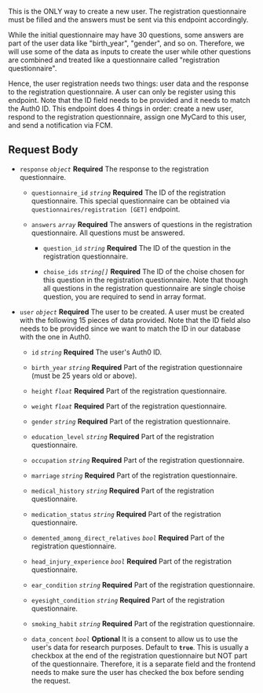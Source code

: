 This is the ONLY way to create a new user. The registration questionnaire must be filled and the answers must be sent via this endpoint accordingly.

While the initial questionnaire may have 30 questions, some answers are part of the user data like "birth_year", "gender", and so on. Therefore, we will use some of the data as inputs to create the user while other questions are combined and treated like a questionnaire called "registration questionnaire".

Hence, the user registration needs two things: user data and the response to the registration questionnaire. A user can only be register using this endpoint. Note that the ID field needs to be provided and it needs to match the Auth0 ID. This endpoint does 4 things in order: create a new user, respond to the registration questionnaire, assign one MyCard to this user, and send a notification via FCM.

## Request Body

- `response` _`object`_ **Required**
  The response to the registration questionnaire.

  - `questionnaire_id` _`string`_ **Required**
    The ID of the registration questionnaire. This special questionnaire can be obtained via `questionnaires/registration [GET]` endpoint.

  - `answers` _`array`_ **Required**
    The answers of questions in the registration questionnaire. All questions must be answered.

    - `question_id` _`string`_ **Required**
      The ID of the question in the registration questionnaire.

    - `choise_ids` _`string[]`_ **Required**
      The ID of the choise chosen for this question in the registration questionnaire. Note that though all questions in the registration questionnaire are single choise question, you are required to send in array format.

- `user` _`object`_ **Required**
  The user to be created. A user must be created with the following 15 pieces of data provided. Note that the ID field also needs to be provided since we want to match the ID in our database with the one in Auth0.

  - `id` _`string`_ **Required**
    The user's Auth0 ID.

  - `birth_year` _`string`_ **Required**
    Part of the registration questionnaire (must be 25 years old or above).

  - `height` _`float`_ **Required**
    Part of the registration questionnaire.

  - `weight` _`float`_ **Required**
    Part of the registration questionnaire.

  - `gender` _`string`_ **Required**
    Part of the registration questionnaire.

  - `education_level` _`string`_ **Required**
    Part of the registration questionnaire.

  - `occupation` _`string`_ **Required**
    Part of the registration questionnaire.

  - `marriage` _`string`_ **Required**
    Part of the registration questionnaire.

  - `medical_history` _`string`_ **Required**
    Part of the registration questionnaire.

  - `medication_status` _`string`_ **Required**
    Part of the registration questionnaire.

  - `demented_among_direct_relatives` _`bool`_ **Required**
    Part of the registration questionnaire.

  - `head_injury_experience` _`bool`_ **Required**
    Part of the registration questionnaire.

  - `ear_condition` _`string`_ **Required**
    Part of the registration questionnaire.

  - `eyesight_condition` _`string`_ **Required**
    Part of the registration questionnaire.

  - `smoking_habit` _`string`_ **Required**
    Part of the registration questionnaire.

  - `data_concent` _`bool`_ **Optional**
    It is a consent to allow us to use the user's data for research purposes. Default to **`true`**. This is usually a checkbox at the end of the registration questionnaire but NOT part of the questionnaire. Therefore, it is a separate field and the frontend needs to make sure the user has checked the box before sending the request.
